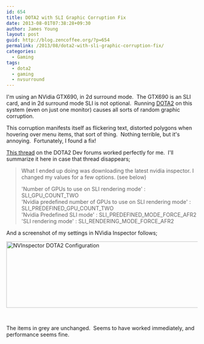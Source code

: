 ```yaml
---
id: 654
title: DOTA2 with SLI Graphic Corruption Fix
date: 2013-08-01T07:38:28+09:30
author: James Young
layout: post
guid: http://blog.zencoffee.org/?p=654
permalink: /2013/08/dota2-with-sli-graphic-corruption-fix/
categories:
  - Gaming
tags:
  - dota2
  - gaming
  - nvsurround
---
```

I'm using an NVidia GTX690, in 2d surround mode.  The GTX690 is an SLI card, and in 2d surround mode SLI is not optional.  Running [DOTA2](http://www.dota2.com/) on this system (even on just one monitor) causes all sorts of random graphic corruption.

This corruption manifests itself as flickering text, distorted polygons when hovering over menu items, that sort of thing.  Nothing terrible, but it's annoying.  Fortunately, I found a fix!

[This thread](http://dev.dota2.com/showthread.php?t=64832) on the DOTA2 Dev forums worked perfectly for me.  I'll summarize it here in case that thread disappears;

> What I ended up doing was downloading the latest nvidia inspector. I changed my values for a few options. (see below)
> 
> 'Number of GPUs to use on SLI rendering mode' : SLI\_GPU\_COUNT_TWO  
> 'Nvidia predefined number of GPUs to use on SLI rendering mode' : SLI\_PREDEFINED\_GPU\_COUNT\_TWO  
> 'Nvidia Predefined SLI mode' : SLI\_PREDEFINED\_MODE\_FORCE\_AFR2  
> 'SLI rendering mode' : SLI\_RENDERING\_MODE\_FORCE\_AFR2

And a screenshot of my settings in NVidia Inspector follows;

[<img class="aligncenter size-full wp-image-655" alt="NVInspector DOTA2 Configuration" src="https://i0.wp.com/blog.zencoffee.org/wp-content/uploads/2013/08/inspector.png?resize=840%2C175" width="840" height="175" data-recalc-dims="1" />](https://i0.wp.com/blog.zencoffee.org/wp-content/uploads/2013/08/inspector.png)

&nbsp;

The items in grey are unchanged.  Seems to have worked immediately, and performance seems fine.